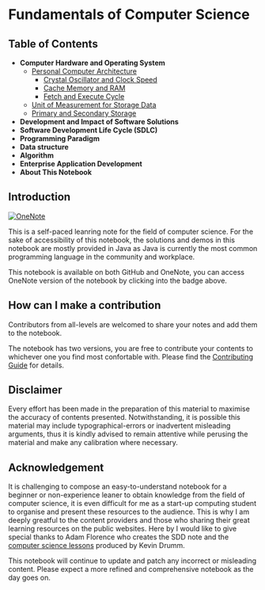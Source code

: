 # Fundamentals of Computer Science
## Table of Contents
- **Computer Hardware and Operating System**
    - [Personal Computer Architecture](https://github.com/BlindTerran/ComputerScience/blob/main/Personal%20Computer%20Architecture.md)
        - [Crystal Oscillator and Clock Speed](https://github.com/BlindTerran/ComputerScience/blob/main/Crystal%20Oscillator%20and%20Clock%20Speed.md)
        - [Cache Memory and RAM](https://github.com/BlindTerran/ComputerScience/blob/main/Cache%20Memory%20and%20RAMs.md)
        - [Fetch and Execute Cycle](https://github.com/BlindTerran/ComputerScience/blob/main/Fetch%20and%20Execute%20Cycle.md)
    - [Unit of Measurement for Storage Data](https://github.com/BlindTerran/ComputerScience/blob/main/Unit%20of%20measurement%20for%20storage%20data.md)
    - [Primary and Secondary Storage](https://github.com/BlindTerran/ComputerScience/blob/main/Primary%20and%20Secondary%20Storage.md)
- **Development and Impact of Software Solutions**
- **Software Development Life Cycle (SDLC)**
- **Programming Paradigm**
- **Data structure**
- **Algorithm**
- **Enterprise Application Development**
- **About This Notebook**

## Introduction 
[![OneNote](https://img.shields.io/badge/OneNote-available-7719AA?style=flat&logo=microsoftonenote)](https://1drv.ms/u/s!AmWG9Hx2-DjXqSPM5NaNAiJf4V7L)

This is a self-paced leanring note for the field of computer science. For the sake of accessibility of this notebook, the solutions and demos in this notebook are mostly provided in Java as Java is currently the most common programming language in the community and workplace. 

This notebook is available on both GitHub and OneNote, you can access OneNote version of the notebook by clicking into the badge above.

## How can I make a contribution
Contributors from all-levels are welcomed to share your notes and add them to the notebook. 

The notebook has two versions, you are free to contribute your contents to whichever one you find most confortable with.
Please find the [Contributing Guide](Contributing%20Guide.md) for details.

## Disclaimer 
Every effort has been made in the preparation of this material to maximise the accuracy of contents presented. Notwithstanding, it is possible this material may include typographical-errors or inadvertent misleading arguments, thus it is kindly advised to remain attentive while perusing the material and make any calibration where necessary.       

## Acknowledgement 
It is challenging to compose an easy-to-understand notebook for a beginner or non-experience leaner to obtain knowledge from the field of computer science, it is even difficult for me as a start-up computing student to organise and present these resources to the audience. This is why I am deeply greatful to the content providers and those who sharing their great learning resources on the public websites.
Here by I would like to give special thanks to Adam Florence who creates the SDD note and the [computer science lessons](https://www.youtube.com/@ComputerScienceLessons) produced by Kevin Drumm. 

This notebook will continue to update and patch any incorrect or misleading content. Please expect a more refined and comprehensive notebook as the day goes on.


